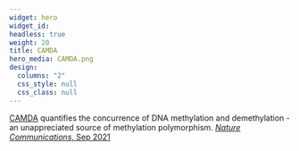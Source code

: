 ```yaml
---
widget: hero
widget_id:
headless: true
weight: 20
title: CAMDA
hero_media: CAMDA.png
design:
  columns: "2"
  css_style: null
  css_class: null
---
```

[CAMDA](https://github.com/JiejunShi/CAMDA) quantifies the concurrence of DNA methylation and demethylation - an unappreciated source of methylation polymorphism. [*Nature Communications*, Sep 2021](https://doi.org/10.1038/s41467-021-25521-7)
